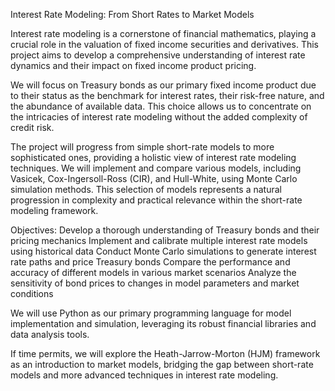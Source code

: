 Interest Rate Modeling: From Short Rates to Market Models

Interest rate modeling is a cornerstone of financial mathematics, playing a crucial role in the valuation of fixed income securities and derivatives. This project aims to develop a comprehensive understanding of interest rate dynamics and their impact on fixed income product pricing.

We will focus on Treasury bonds as our primary fixed income product due to their status as the benchmark for interest rates, their risk-free nature, and the abundance of available data. This choice allows us to concentrate on the intricacies of interest rate modeling without the added complexity of credit risk.

The project will progress from simple short-rate models to more sophisticated ones, providing a holistic view of interest rate modeling techniques. We will implement and compare various models, including Vasicek, Cox-Ingersoll-Ross (CIR), and Hull-White, using Monte Carlo simulation methods. This selection of models represents a natural progression in complexity and practical relevance within the short-rate modeling framework.

Objectives:
Develop a thorough understanding of Treasury bonds and their pricing mechanics
Implement and calibrate multiple interest rate models using historical data
Conduct Monte Carlo simulations to generate interest rate paths and price Treasury bonds
Compare the performance and accuracy of different models in various market scenarios
Analyze the sensitivity of bond prices to changes in model parameters and market conditions

We will use Python as our primary programming language for model implementation and simulation, leveraging its robust financial libraries and data analysis tools.

If time permits, we will explore the Heath-Jarrow-Morton (HJM) framework as an introduction to market models, bridging the gap between short-rate models and more advanced techniques in interest rate modeling.
